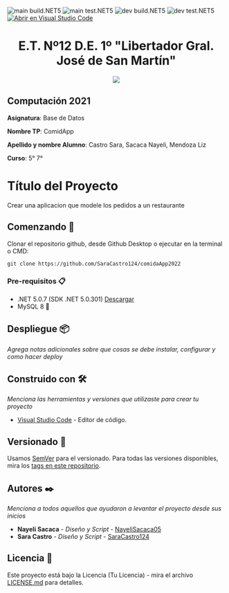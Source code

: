 ![main build.NET5](https://github.com/SaraCastro124/comidaApp2022/workflows/main-build.NET5/badge.svg?branch=main) ![main test.NET5](https://github.com/SaraCastro124/comidaApp2022/workflows/main-test.NET5/badge.svg?branch=main)
![dev build.NET5](https://github.com/SaraCastro124/comidaApp2022/workflows/dev-build.NET5/badge.svg?branch=dev) ![dev test.NET5](https://github.com/SaraCastro124/comidaApp2022/workflows/dev-test.NET5/badge.svg?branch=dev)
[![Abrir en Visual Studio Code](https://open.vscode.dev/badges/open-in-vscode.svg)](https://open.vscode.dev/SaraCastro124/comidaApp2022)

<h1 align="center">E.T. Nº12 D.E. 1º "Libertador Gral. José de San Martín"</h1>
<p align="center">
  <img src="https://et12.edu.ar/imgs/et12.png">
</p>

## Computación 2021

**Asignatura**: Base de Datos

**Nombre TP**: ComidApp

**Apellido y nombre Alumno**: Castro Sara, Sacaca Nayeli, Mendoza Liz

**Curso**: 5° 7°

# Título del Proyecto

Crear una aplicacion que modele los pedidos a un restaurante
## Comenzando 🚀

Clonar el repositorio github, desde Github Desktop o ejecutar en la terminal o CMD:

```
git clone https://github.com/SaraCastro124/comidaApp2022
```

### Pre-requisitos 📋

- .NET 5.0.7 (SDK .NET 5.0.301) [Descargar](https://dotnet.microsoft.com/download/dotnet/5.0)
- MySQL 8 :dolphin:

## Despliegue 📦

_Agrega notas adicionales sobre que cosas se debe instalar, configurar y como hacer deploy_

## Construido con 🛠️

_Menciona las herramientas y versiones que utilizaste para crear tu proyecto_

* [Visual Studio Code](https://code.visualstudio.com/#alt-downloads) - Editor de código.

## Versionado 📌

Usamos [SemVer](http://semver.org/) para el versionado. Para todas las versiones disponibles, mira los [tags en este repositorio](https://github.com/SaraCastro124/comidaApp2022/tags).

## Autores ✒️

_Menciona a todos aquellos que ayudaron a levantar el proyecto desde sus inicios_

* **Nayeli Sacaca** - *Diseño y Script* - [NayeliSacaca05](#NayeliSacaca05)
* **Sara Castro** - *Diseño y Script* - [SaraCastro124](#SaraCastro124)

## Licencia 📄

Este proyecto está bajo la Licencia (Tu Licencia) - mira el archivo [LICENSE.md](LICENSE.md) para detalles.